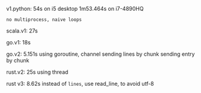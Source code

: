 v1.python:
    54s on i5 desktop
    1m53.464s on i7-4890HQ

    no multiprocess, naive loops

scala.v1: 27s

go.v1: 18s

go.v2: 5.151s
    using goroutine, channel
    sending lines by chunk
    sending entry by chunk
    
rust.v2: 25s
    using thread

rust v3: 8.62s
    instead of `lines`, use read_line, to avoid utf-8

